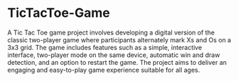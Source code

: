 # TicTacToe-Game
A Tic Tac Toe game project involves developing a digital version of the classic two-player game where participants alternately mark Xs and Os on a 3x3 grid. The game includes features such as a simple, interactive interface, two-player mode on the same device, automatic win and draw detection, and an option to restart the game. The project aims to deliver an engaging and easy-to-play game experience suitable for all ages.

